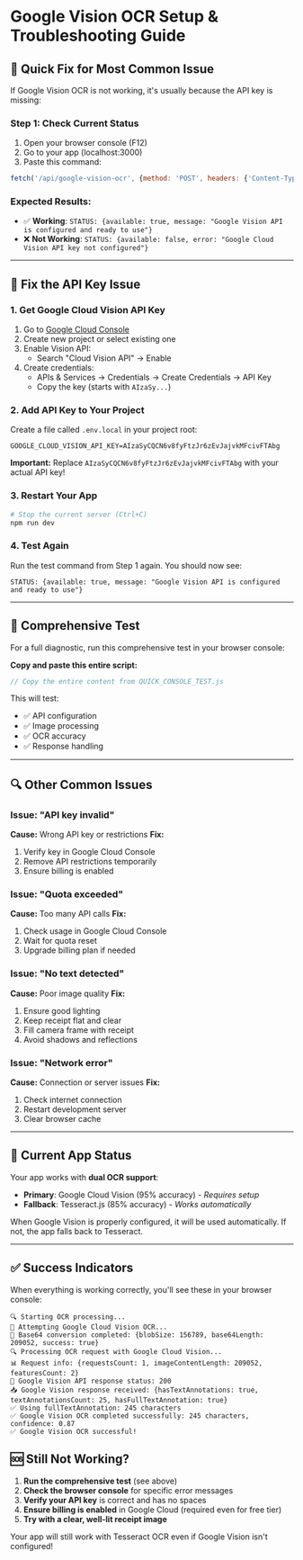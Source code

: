# Google Vision OCR Setup & Troubleshooting Guide

## 🚨 **Quick Fix for Most Common Issue**

If Google Vision OCR is not working, it's usually because the API key is missing:

### **Step 1: Check Current Status**
1. Open your browser console (F12)
2. Go to your app (localhost:3000)
3. Paste this command:
```javascript
fetch('/api/google-vision-ocr', {method: 'POST', headers: {'Content-Type': 'application/json'}, body: JSON.stringify({test: true})}).then(r => r.json()).then(d => console.log('STATUS:', d))
```

### **Expected Results:**
- ✅ **Working**: `STATUS: {available: true, message: "Google Vision API is configured and ready to use"}`
- ❌ **Not Working**: `STATUS: {available: false, error: "Google Cloud Vision API key not configured"}`

---

## 🔧 **Fix the API Key Issue**

### **1. Get Google Cloud Vision API Key**
1. Go to [Google Cloud Console](https://console.cloud.google.com/)
2. Create new project or select existing one
3. Enable Vision API:
   - Search "Cloud Vision API" → Enable
4. Create credentials:
   - APIs & Services → Credentials → Create Credentials → API Key
   - Copy the key (starts with `AIzaSy...`)

### **2. Add API Key to Your Project**
Create a file called `.env.local` in your project root:

```env
GOOGLE_CLOUD_VISION_API_KEY=AIzaSyCQCN6v8fyFtzJr6zEvJajvkMFcivFTAbg
```

**Important:** Replace `AIzaSyCQCN6v8fyFtzJr6zEvJajvkMFcivFTAbg` with your actual API key!

### **3. Restart Your App**
```bash
# Stop the current server (Ctrl+C)
npm run dev
```

### **4. Test Again**
Run the test command from Step 1 again. You should now see:
```
STATUS: {available: true, message: "Google Vision API is configured and ready to use"}
```

---

## 🧪 **Comprehensive Test**

For a full diagnostic, run this comprehensive test in your browser console:

**Copy and paste this entire script:**
```javascript
// Copy the entire content from QUICK_CONSOLE_TEST.js
```

This will test:
- ✅ API configuration
- ✅ Image processing
- ✅ OCR accuracy
- ✅ Response handling

---

## 🔍 **Other Common Issues**

### **Issue: "API key invalid"**
**Cause:** Wrong API key or restrictions
**Fix:** 
1. Verify key in Google Cloud Console
2. Remove API restrictions temporarily
3. Ensure billing is enabled

### **Issue: "Quota exceeded"**
**Cause:** Too many API calls
**Fix:**
1. Check usage in Google Cloud Console
2. Wait for quota reset
3. Upgrade billing plan if needed

### **Issue: "No text detected"**
**Cause:** Poor image quality
**Fix:**
1. Ensure good lighting
2. Keep receipt flat and clear
3. Fill camera frame with receipt
4. Avoid shadows and reflections

### **Issue: "Network error"**
**Cause:** Connection or server issues
**Fix:**
1. Check internet connection
2. Restart development server
3. Clear browser cache

---

## 📱 **Current App Status**

Your app works with **dual OCR support**:

- **Primary**: Google Cloud Vision (95% accuracy) - *Requires setup*
- **Fallback**: Tesseract.js (85% accuracy) - *Works automatically*

When Google Vision is properly configured, it will be used automatically. If not, the app falls back to Tesseract.

---

## ✅ **Success Indicators**

When everything is working correctly, you'll see these in your browser console:

```
🔍 Starting OCR processing...
📡 Attempting Google Cloud Vision OCR...
📸 Base64 conversion completed: {blobSize: 156789, base64Length: 209052, success: true}
🔍 Processing OCR request with Google Cloud Vision...
📊 Request info: {requestsCount: 1, imageContentLength: 209052, featuresCount: 2}
📡 Google Vision API response status: 200
📥 Google Vision response received: {hasTextAnnotations: true, textAnnotationsCount: 25, hasFullTextAnnotation: true}
✅ Using fullTextAnnotation: 245 characters
✅ Google Vision OCR completed successfully: 245 characters, confidence: 0.87
✅ Google Vision OCR successful!
```

## 🆘 **Still Not Working?**

1. **Run the comprehensive test** (see above)
2. **Check the browser console** for specific error messages
3. **Verify your API key** is correct and has no spaces
4. **Ensure billing is enabled** in Google Cloud (required even for free tier)
5. **Try with a clear, well-lit receipt image**

Your app will still work with Tesseract OCR even if Google Vision isn't configured! 